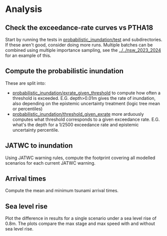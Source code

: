 # Analysis

## Check the exceedance-rate curves vs PTHA18
Start by running the tests in [probabilistic_inundation/test](probabilistic_inundation/test) and subdirectories. If these aren't good, consider doing more runs. Multiple batches can be combined using multiple importance sampling, see the [../../nsw_2023_2024](../../nsw_2023_2024) for an example of this.

## Compute the probabilistic inundation
These are split into:
- [probabilistic_inundation/exrate_given_threshold](probabilistic_inundation/exrate_given_threshold) to compute how often a threshold is exceeded. E.G. depth>0.01m gives the rate of inundation, also depending on the epistemic uncertainty treatment (logic tree mean or percentiles)
- [probabilistic_inundation/threshold_given_exrate](probabilistic_inundation/threshold_given_exrate) more arduously computes what threshold corresponds to a given exceedance rate. E.G. what's the depth for a 1/2500 exceedance rate and epistemic uncertainty percentile.

## JATWC to inundation
Using JATWC warning rules, compute the footprint covering all modelled scenarios for each current JATWC warning. 

## Arrival times
Compute the mean and minimum tsunami arrival times.

## Sea level rise
Plot the difference in results for a single scenario under a sea level rise of 0.8m. The plots compare the max stage and max speed with and without sea level rise.
